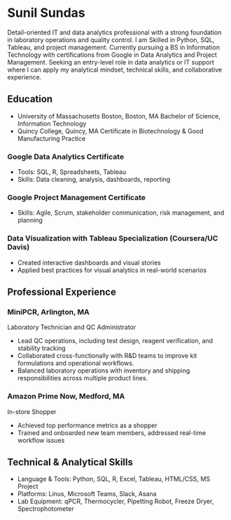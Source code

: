 # Sunil Sundas #
Detail-oriented IT and data analytics professional with a strong foundation in laboratory operations and quality control. I am Skilled in Python, SQL, Tableau, and project management. Currently pursuing a BS in Information Technology with certifications from Google in Data Analytics and Project Management. Seeking an entry-level role in data analytics or IT support where I can apply my analytical mindset, technical skills, and collaborative experience.

## Education ##
- University of Massachusetts Boston, Boston, MA
Bachelor of Science, Information Technology                                                                     
- Quincy College, Quincy, MA
Certificate in Biotechnology & Good Manufacturing Practice

### Google Data Analytics Certificate                                                       
- Tools: SQL, R, Spreadsheets, Tableau
- Skills: Data cleaning, analysis, dashboards, reporting
  
### Google Project Management Certificate
- Skills: Agile, Scrum, stakeholder communication, risk management, and planning
  
### Data Visualization with Tableau Specialization (Coursera/UC Davis)
- Created interactive dashboards and visual stories
- Applied best practices for visual analytics in real-world scenarios

## Professional Experience

### MiniPCR, Arlington, MA
Laboratory Technician and QC Administrator
- Lead QC operations, including test design, reagent verification, and stability tracking
- Collaborated cross-functionally with R&D teams to improve kit formulations and operational workflows.
- Balanced laboratory operations with inventory and shipping responsibilities across multiple product lines.
  
### Amazon Prime Now, Medford, MA
In-store Shopper
- Achieved top performance metrics as a shopper
- Trained and onboarded new team members, addressed real-time workflow issues
  
## Technical & Analytical Skills
- Language & Tools: Python, SQL, R, Excel, Tableau, HTML/CSS, MS Project
- Platforms: Linus, Microsoft Teams, Slack, Asana
- Lab Equipment: qPCR, Thermocycler, Pipetting Robot, Freeze Dryer, Spectrophotometer

